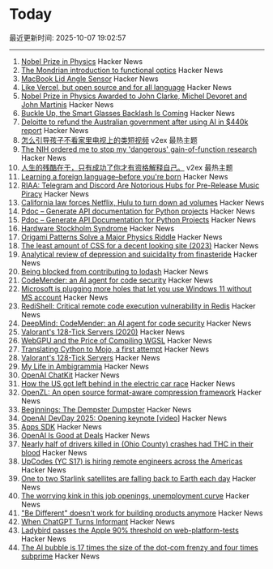 # Today

最近更新时间: 2025-10-07 19:02:57

--- 
1. [Nobel Prize in Physics](https://www.nobelprize.org/prizes/physics/2025/popular-information/) Hacker News
2. [The Mondrian introduction to functional optics](http://marcosh.github.io/post/2025/10/07/the-mondrian-introduction-to-functional-optics.html) Hacker News
3. [MacBook Lid Angle Sensor](https://github.com/samhenrigold/LidAngleSensor) Hacker News
4. [Like Vercel, but open source and for all language](https://github.com/hunvreus/devpush) Hacker News
5. [Nobel Prize in Physics Awarded to John Clarke, Michel Devoret and John Martinis](https://www.nobelprize.org/prizes/physics/2025/popular-information/) Hacker News
6. [Buckle Up, the Smart Glasses Backlash Is Coming](https://gizmodo.com/buckle-up-the-smart-glasses-backlash-is-coming-2000668213) Hacker News
7. [Deloitte to refund the Australian government after using AI in $440k report](https://www.theguardian.com/australia-news/2025/oct/06/deloitte-to-pay-money-back-to-albanese-government-after-using-ai-in-440000-report) Hacker News
8. [怎么引导孩子不看家里电视上的类短视频](https://www.v2ex.com/t/1163618) v2ex 最热主题
9. [The NIH ordered me to stop my 'dangerous' gain-of-function research](https://www.statnews.com/2025/10/06/gain-of-function-research-tuberculosis-expert-nih/) Hacker News
10. [人生的残酷在于，只有成功了你才有资格解释自己。](https://www.v2ex.com/t/1163572) v2ex 最热主题
11. [Learning a foreign language–before you're born](https://nouvelles.umontreal.ca/en/article/2025/10/03/learning-a-foreign-language-before-you-re-born) Hacker News
12. [RIAA: Telegram and Discord Are Notorious Hubs for Pre-Release Music Piracy](https://torrentfreak.com/riaa-telegram-discord-are-notorious-hubs-for-pre-release-music-piracy/) Hacker News
13. [California law forces Netflix, Hulu to turn down ad volumes](https://www.politico.com/news/2025/10/06/dial-it-down-california-forces-netflix-hulu-to-lower-ad-volume-00595663) Hacker News
14. [Pdoc – Generate API documentation for Python projects](https://pdoc.dev/) Hacker News
15. [Pdoc – Generate API Documentation for Python Projects](https://pdoc.dev/) Hacker News
16. [Hardware Stockholm Syndrome](https://programmingsimplicity.substack.com/p/hardware-stockholm-syndrome) Hacker News
17. [Origami Patterns Solve a Major Physics Riddle](https://www.quantamagazine.org/origami-patterns-solve-a-major-physics-riddle-20251006/) Hacker News
18. [The least amount of CSS for a decent looking site (2023)](https://thecascade.dev/article/least-amount-of-css/) Hacker News
19. [Analytical review of depression and suicidality from finasteride](https://www.psychiatrist.com/jcp/analytical-review-depression-suicidality-finasteride/) Hacker News
20. [Being blocked from contributing to lodash](https://c.ruatta.com/on-being-blocked-from-contributing-to-lodash/) Hacker News
21. [CodeMender: an AI agent for code security](https://deepmind.google/discover/blog/introducing-codemender-an-ai-agent-for-code-security/) Hacker News
22. [Microsoft is plugging more holes that let you use Windows 11 without MS account](https://www.theverge.com/news/793579/microsoft-windows-11-local-account-bypass-workaround-changes) Hacker News
23. [RediShell: Critical remote code execution vulnerability in Redis](https://www.wiz.io/blog/wiz-research-redis-rce-cve-2025-49844) Hacker News
24. [DeepMind: CodeMender: an AI agent for code security](https://deepmind.google/discover/blog/introducing-codemender-an-ai-agent-for-code-security/) Hacker News
25. [Valorant's 128-Tick Servers (2020)](https://technology.riotgames.com/news/valorants-128-tick-servers) Hacker News
26. [WebGPU and the Price of Compiling WGSL](https://hugodaniel.com/posts/webgpu-diagnostics/) Hacker News
27. [Translating Cython to Mojo, a first attempt](https://fnands.com/blog/2025/sklearn-mojo-dbscan-inner/) Hacker News
28. [Valorant's 128-Tick Servers](https://technology.riotgames.com/news/valorants-128-tick-servers) Hacker News
29. [My Life in Ambigrammia](https://www.theatlantic.com/ideas/archive/2025/10/ambigrams-words-double-meanings-art/684404/) Hacker News
30. [OpenAI ChatKit](https://github.com/openai/chatkit-js) Hacker News
31. [How the US got left behind in the electric car race](https://www.bbc.com/news/articles/c8ex2l58en4o) Hacker News
32. [OpenZL: An open source format-aware compression framework](https://engineering.fb.com/2025/10/06/developer-tools/openzl-open-source-format-aware-compression-framework/) Hacker News
33. [Beginnings: The Dempster Dumpster](https://www.classicrefusetrucks.com/albums/DE/DE01.html) Hacker News
34. [OpenAI DevDay 2025: Opening keynote [video]](https://www.youtube.com/watch?v=hS1YqcewH0c) Hacker News
35. [Apps SDK](https://developers.openai.com/apps-sdk/) Hacker News
36. [OpenAI Is Good at Deals](https://www.bloomberg.com/opinion/newsletters/2025-10-06/openai-is-good-at-deals) Hacker News
37. [Nearly half of drivers killed in (Ohio County) crashes had THC in their blood](https://www.sciencedaily.com/releases/2025/10/251005085621.htm) Hacker News
38. [UpCodes (YC S17) is hiring remote engineers across the Americas](https://up.codes/careers?utm_source=HN) Hacker News
39. [One to two Starlink satellites are falling back to Earth each day](https://earthsky.org/human-world/1-to-2-starlink-satellites-falling-back-to-earth-each-day/) Hacker News
40. [The worrying kink in this job openings, unemployment curve](https://www.axios.com/2025/10/06/jobs-unemployment-fed-interest-rates) Hacker News
41. ["Be Different" doesn't work for building products anymore](https://iamcharliegraham.substack.com/p/be-different-doesnt-work-for-building) Hacker News
42. [When ChatGPT Turns Informant](https://www.futureofbeinghuman.com/p/when-chatgpt-turns-snitch) Hacker News
43. [Ladybird passes the Apple 90% threshold on web-platform-tests](https://twitter.com/awesomekling/status/1974781722953953601) Hacker News
44. [The AI bubble is 17 times the size of the dot-com frenzy and four times subprime](https://www.morningstar.com/news/marketwatch/20251003175/the-ai-bubble-is-17-times-the-size-of-the-dot-com-frenzy-and-four-times-subprime-this-analyst-argues) Hacker News
